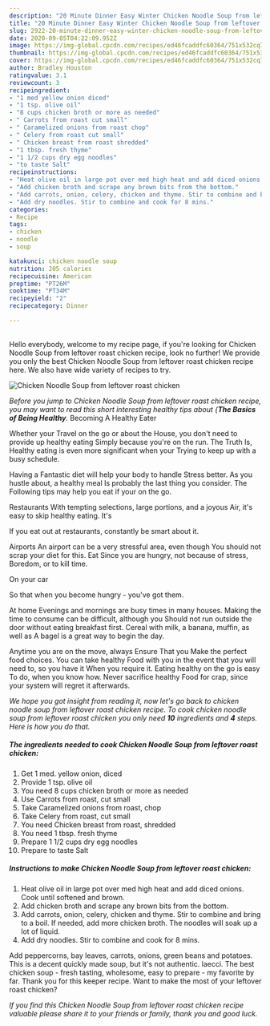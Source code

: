 ```yaml
---
description: "20 Minute Dinner Easy Winter Chicken Noodle Soup from leftover roast chicken"
title: "20 Minute Dinner Easy Winter Chicken Noodle Soup from leftover roast chicken"
slug: 2922-20-minute-dinner-easy-winter-chicken-noodle-soup-from-leftover-roast-chicken
date: 2020-09-05T04:22:09.952Z
image: https://img-global.cpcdn.com/recipes/ed46fcaddfc60364/751x532cq70/chicken-noodle-soup-from-leftover-roast-chicken-recipe-main-photo.jpg
thumbnail: https://img-global.cpcdn.com/recipes/ed46fcaddfc60364/751x532cq70/chicken-noodle-soup-from-leftover-roast-chicken-recipe-main-photo.jpg
cover: https://img-global.cpcdn.com/recipes/ed46fcaddfc60364/751x532cq70/chicken-noodle-soup-from-leftover-roast-chicken-recipe-main-photo.jpg
author: Bradley Houston
ratingvalue: 3.1
reviewcount: 3
recipeingredient:
- "1 med yellow onion diced"
- "1 tsp. olive oil"
- "8 cups chicken broth or more as needed"
- " Carrots from roast cut small"
- " Caramelized onions from roast chop"
- " Celery from roast cut small"
- " Chicken breast from roast shredded"
- "1 tbsp. fresh thyme"
- "1 1/2 cups dry egg noodles"
- "to taste Salt"
recipeinstructions:
- "Heat olive oil in large pot over med high heat and add diced onions. Cook until softened and brown."
- "Add chicken broth and scrape any brown bits from the bottom."
- "Add carrots, onion, celery, chicken and thyme. Stir to combine and bring to a boil. If needed, add more chicken broth. The noodles will soak up a lot of liquid."
- "Add dry noodles. Stir to combine and cook for 8 mins."
categories:
- Recipe
tags:
- chicken
- noodle
- soup

katakunci: chicken noodle soup 
nutrition: 205 calories
recipecuisine: American
preptime: "PT26M"
cooktime: "PT34M"
recipeyield: "2"
recipecategory: Dinner

---
```

<br>
Hello everybody, welcome to my recipe page, if you're looking for Chicken Noodle Soup from leftover roast chicken recipe, look no further! We provide you only the best Chicken Noodle Soup from leftover roast chicken recipe here. We also have wide variety of recipes to try.
<br>


![Chicken Noodle Soup from leftover roast chicken](https://img-global.cpcdn.com/recipes/ed46fcaddfc60364/751x532cq70/chicken-noodle-soup-from-leftover-roast-chicken-recipe-main-photo.jpg)

<i>Before you jump to Chicken Noodle Soup from leftover roast chicken recipe, you may want to read this short interesting healthy tips about {<strong>The Basics of Being Healthy</strong>.</i>
Becoming A Healthy Eater

Whether your Travel on the go or about the
House, you don't need to provide up healthy eating
Simply because you're on the run. The Truth Is,
Healthy eating is even more significant when your
Trying to keep up with a busy schedule.

Having a Fantastic diet will help your body to handle
Stress better. As you hustle about, a healthy meal
Is probably the last thing you consider. The
Following tips may help you eat if your on the go.

Restaurants
With tempting selections, large portions, and a joyous 
Air, it's easy to skip healthy eating. It's


If you eat out at restaurants, constantly be smart
about it.

Airports
An airport can be a very stressful area, even though 
You should not scrap your diet for this. Eat
Since you are hungry, not because of stress,
Boredom, or to kill time.

On your car

So that when you become hungry - you've got them.

At home
Evenings and mornings are busy times in many houses.
Making the time to consume can be difficult, although you
Should not run outside the door without eating breakfast
first. Cereal with milk, a banana, muffin, as well as 
A bagel is a great way to begin the day.

Anytime you are on the move, always Ensure That you
Make the perfect food choices. You can take healthy
Food with you in the event that you will need to, so you have it
When you require it. Eating healthy on the go is easy
To do, when you know how. Never sacrifice healthy
Food for crap, since your system will regret it afterwards.


<i>We hope you got insight from reading it, now let's go back to chicken noodle soup from leftover roast chicken recipe. To cook chicken noodle soup from leftover roast chicken you only need <strong>10</strong> ingredients and <strong>4</strong> steps. Here is how you do that.
</i>

##### The ingredients needed to cook Chicken Noodle Soup from leftover roast chicken:

1. Get 1 med. yellow onion, diced
1. Provide 1 tsp. olive oil
1. You need 8 cups chicken broth or more as needed
1. Use  Carrots from roast, cut small
1. Take  Caramelized onions from roast, chop
1. Take  Celery from roast, cut small
1. You need  Chicken breast from roast, shredded
1. You need 1 tbsp. fresh thyme
1. Prepare 1 1/2 cups dry egg noodles
1. Prepare to taste Salt


##### Instructions to make Chicken Noodle Soup from leftover roast chicken:

1. Heat olive oil in large pot over med high heat and add diced onions. Cook until softened and brown.
1. Add chicken broth and scrape any brown bits from the bottom.
1. Add carrots, onion, celery, chicken and thyme. Stir to combine and bring to a boil. If needed, add more chicken broth. The noodles will soak up a lot of liquid.
1. Add dry noodles. Stir to combine and cook for 8 mins.


Add peppercorns, bay leaves, carrots, onions, green beans and potatoes. This is a decent quickly made soup, but it&#39;s not authentic. laecci. The best chicken soup - fresh tasting, wholesome, easy to prepare - my favorite by far. Thank you for this keeper recipe. Want to make the most of your leftover roast chicken? 

<i>If you find this Chicken Noodle Soup from leftover roast chicken recipe valuable please share it to your friends or family, thank you and good luck.</i>
